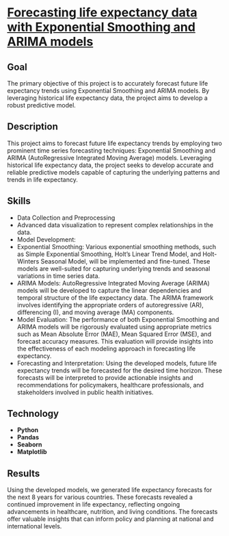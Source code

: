 <h1><a href="https://github.com/YelyzavetaBen/Project4/blob/main/life%20expectancy.ipynb">Forecasting life expectancy data with Exponential Smoothing and ARIMA models</a></h1>
<h2>Goal</h2>
The primary objective of this project is to accurately forecast future life expectancy trends using Exponential Smoothing and ARIMA models. By leveraging historical life expectancy data, the project aims to develop a robust predictive model.


<h2>Description</h2>
This project aims to forecast future life expectancy trends by employing two prominent time series forecasting techniques: Exponential Smoothing and ARIMA (AutoRegressive Integrated Moving Average) models. Leveraging historical life expectancy data, the project seeks to develop accurate and reliable predictive models capable of capturing the underlying patterns and trends in life expectancy.


<h2>Skills</h2>

- Data Collection and Preprocessing
- Advanced data visualization to represent complex relationships in the data.
- Model Development:
- Exponential Smoothing: Various exponential smoothing methods, such as Simple Exponential Smoothing, Holt’s Linear Trend Model, and Holt-Winters Seasonal Model, will be implemented and fine-tuned. These models are well-suited for capturing underlying trends and seasonal variations in time series data.
- ARIMA Models: AutoRegressive Integrated Moving Average (ARIMA) models will be developed to capture the linear dependencies and temporal structure of the life expectancy data. The ARIMA framework involves identifying the appropriate orders of autoregressive (AR), differencing (I), and moving average (MA) components.
- Model Evaluation: The performance of both Exponential Smoothing and ARIMA models will be rigorously evaluated using appropriate metrics such as Mean Absolute Error (MAE), Mean Squared Error (MSE), and forecast accuracy measures. This evaluation will provide insights into the effectiveness of each modeling approach in forecasting life expectancy.
- Forecasting and Interpretation: Using the developed models, future life expectancy trends will be forecasted for the desired time horizon. These forecasts will be interpreted to provide actionable insights and recommendations for policymakers, healthcare professionals, and stakeholders involved in public health initiatives.

<h2>Technology</h2>

- <b>Python</b> 
- <b>Pandas</b>
- <b>Seaborn</b> 
- <b>Matplotlib</b>



<h2>Results</h2>
Using the developed models, we generated life expectancy forecasts for the next 8 years for various countries. These forecasts revealed a continued improvement in life expectancy, reflecting ongoing advancements in healthcare, nutrition, and living conditions. The forecasts offer valuable insights that can inform policy and planning at national and international levels.
